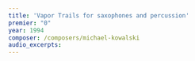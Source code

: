 ```yaml
---
title: 'Vapor Trails for saxophones and percussion'
premier: "0"
year: 1994
composer: /composers/michael-kowalski
audio_excerpts: 
---
```

